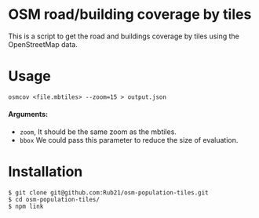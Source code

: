 # OSM road/building coverage by tiles

This is a script to get the road and buildings coverage by tiles using the OpenStreetMap data.

# Usage

```
osmcov <file.mbtiles> --zoom=15 > output.json
```

#### Arguments:

- `zoom`, It should be the same zoom as the mbtiles.
- `bbox`  We could pass this parameter to reduce the size of evaluation.


# Installation

```
$ git clone git@github.com:Rub21/osm-population-tiles.git
$ cd osm-population-tiles/
$ npm link
```